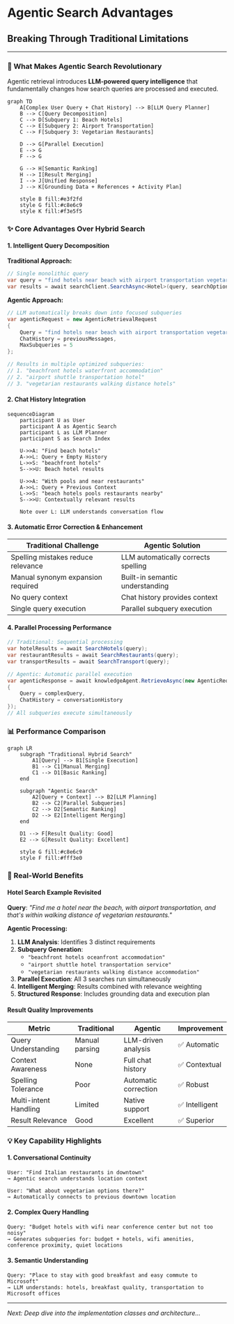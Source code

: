 # Agentic Search Advantages
## Breaking Through Traditional Limitations

---

### 🚀 What Makes Agentic Search Revolutionary

Agentic retrieval introduces **LLM-powered query intelligence** that fundamentally changes how search queries are processed and executed.

```mermaid
graph TD
    A[Complex User Query + Chat History] --> B[LLM Query Planner]
    B --> C[Query Decomposition]
    C --> D[Subquery 1: Beach Hotels]
    C --> E[Subquery 2: Airport Transportation]
    C --> F[Subquery 3: Vegetarian Restaurants]
    
    D --> G[Parallel Execution]
    E --> G
    F --> G
    
    G --> H[Semantic Ranking]
    H --> I[Result Merging]
    I --> J[Unified Response]
    J --> K[Grounding Data + References + Activity Plan]
    
    style B fill:#e3f2fd
    style G fill:#c8e6c9
    style K fill:#f3e5f5
```

### ✨ Core Advantages Over Hybrid Search

#### 1. **Intelligent Query Decomposition**

**Traditional Approach:**
```csharp
// Single monolithic query
var query = "find hotels near beach with airport transportation vegetarian restaurants";
var results = await searchClient.SearchAsync<Hotel>(query, searchOptions);
```

**Agentic Approach:**
```csharp
// LLM automatically breaks down into focused subqueries
var agenticRequest = new AgenticRetrievalRequest
{
    Query = "find hotels near beach with airport transportation vegetarian restaurants",
    ChatHistory = previousMessages,
    MaxSubqueries = 5
};

// Results in multiple optimized subqueries:
// 1. "beachfront hotels waterfront accommodation"
// 2. "airport shuttle transportation hotel"  
// 3. "vegetarian restaurants walking distance hotels"
```

#### 2. **Chat History Integration**

```mermaid
sequenceDiagram
    participant U as User
    participant A as Agentic Search
    participant L as LLM Planner
    participant S as Search Index
    
    U->>A: "Find beach hotels"
    A->>L: Query + Empty History
    L->>S: "beachfront hotels"
    S-->>U: Beach hotel results
    
    U->>A: "With pools and near restaurants"
    A->>L: Query + Previous Context
    L->>S: "beach hotels pools restaurants nearby"
    S-->>U: Contextually relevant results
    
    Note over L: LLM understands conversation flow
```

#### 3. **Automatic Error Correction & Enhancement**

| Traditional Challenge | Agentic Solution |
|---------------------|------------------|
| Spelling mistakes reduce relevance | LLM automatically corrects spelling |
| Manual synonym expansion required | Built-in semantic understanding |
| No query context | Chat history provides context |
| Single query execution | Parallel subquery execution |

#### 4. **Parallel Processing Performance**

```csharp
// Traditional: Sequential processing
var hotelResults = await SearchHotels(query);
var restaurantResults = await SearchRestaurants(query);
var transportResults = await SearchTransport(query);

// Agentic: Automatic parallel execution
var agenticResponse = await knowledgeAgent.RetrieveAsync(new AgenticRequest
{
    Query = complexQuery,
    ChatHistory = conversationHistory
});
// All subqueries execute simultaneously
```

### 📊 Performance Comparison

```mermaid
graph LR
    subgraph "Traditional Hybrid Search"
        A1[Query] --> B1[Single Execution]
        B1 --> C1[Manual Merging]
        C1 --> D1[Basic Ranking]
    end
    
    subgraph "Agentic Search"
        A2[Query + Context] --> B2[LLM Planning]
        B2 --> C2[Parallel Subqueries]
        C2 --> D2[Semantic Ranking]
        D2 --> E2[Intelligent Merging]
    end
    
    D1 --> F[Result Quality: Good]
    E2 --> G[Result Quality: Excellent]
    
    style G fill:#c8e6c9
    style F fill:#fff3e0
```

### 🎯 Real-World Benefits

#### **Hotel Search Example Revisited**

**Query**: *"Find me a hotel near the beach, with airport transportation, and that's within walking distance of vegetarian restaurants."*

**Agentic Processing:**
1. **LLM Analysis**: Identifies 3 distinct requirements
2. **Subquery Generation**:
   - `"beachfront hotels oceanfront accommodation"`
   - `"airport shuttle hotel transportation service"`  
   - `"vegetarian restaurants walking distance accommodation"`
3. **Parallel Execution**: All 3 searches run simultaneously
4. **Intelligent Merging**: Results combined with relevance weighting
5. **Structured Response**: Includes grounding data and execution plan

#### **Result Quality Improvements**

| Metric | Traditional | Agentic | Improvement |
|--------|------------|---------|-------------|
| Query Understanding | Manual parsing | LLM-driven analysis | ✅ Automatic |
| Context Awareness | None | Full chat history | ✅ Contextual |
| Spelling Tolerance | Poor | Automatic correction | ✅ Robust |
| Multi-intent Handling | Limited | Native support | ✅ Intelligent |
| Result Relevance | Good | Excellent | ✅ Superior |

### 💡 Key Capability Highlights

#### **1. Conversational Continuity**
```
User: "Find Italian restaurants in downtown"
→ Agentic search understands location context

User: "What about vegetarian options there?"
→ Automatically connects to previous downtown location
```

#### **2. Complex Query Handling**
```
Query: "Budget hotels with wifi near conference center but not too noisy"
→ Generates subqueries for: budget + hotels, wifi amenities, conference proximity, quiet locations
```

#### **3. Semantic Understanding**
```
Query: "Place to stay with good breakfast and easy commute to Microsoft"
→ LLM understands: hotels, breakfast quality, transportation to Microsoft offices
```

---

*Next: Deep dive into the implementation classes and architecture...*

